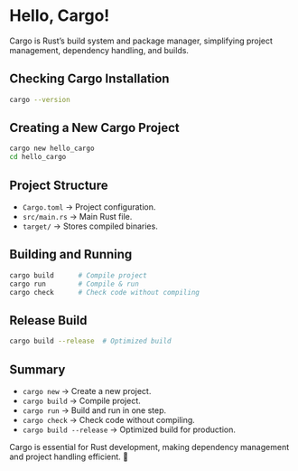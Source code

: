 # Hello, Cargo!

Cargo is Rust’s build system and package manager, simplifying project management, dependency handling, and builds.

## Checking Cargo Installation
```sh
cargo --version
```

## Creating a New Cargo Project
```sh
cargo new hello_cargo
cd hello_cargo
```

## Project Structure
- `Cargo.toml` → Project configuration.
- `src/main.rs` → Main Rust file.
- `target/` → Stores compiled binaries.

## Building and Running
```sh
cargo build      # Compile project
cargo run        # Compile & run
cargo check      # Check code without compiling
```

## Release Build
```sh
cargo build --release  # Optimized build
```

## Summary
- `cargo new` → Create a new project.
- `cargo build` → Compile project.
- `cargo run` → Build and run in one step.
- `cargo check` → Check code without compiling.
- `cargo build --release` → Optimized build for production.

Cargo is essential for Rust development, making dependency management and project handling efficient. 🚀
